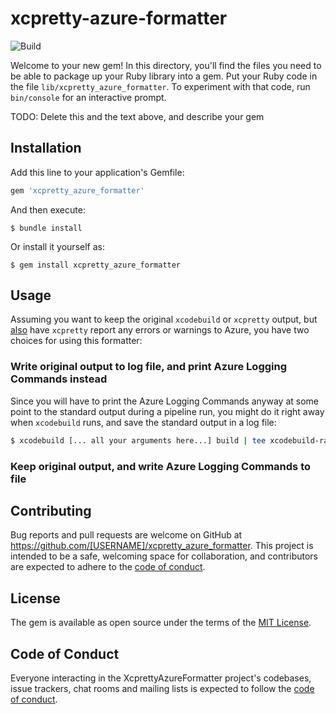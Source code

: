 # xcpretty-azure-formatter

![Build](https://github.com/lasseporsch/xcpretty-azure-formatter/actions/workflows/main.yml/badge.svg)

Welcome to your new gem! In this directory, you'll find the files you need to be able to package up your Ruby library into a gem. Put your Ruby code in the file `lib/xcpretty_azure_formatter`. To experiment with that code, run `bin/console` for an interactive prompt.

TODO: Delete this and the text above, and describe your gem

## Installation

Add this line to your application's Gemfile:

```ruby
gem 'xcpretty_azure_formatter'
```

And then execute:

    $ bundle install

Or install it yourself as:

    $ gem install xcpretty_azure_formatter

## Usage

Assuming you want to keep the original `xcodebuild` or `xcpretty` output, but <u>also</u> have `xcpretty` report any errors or warnings to Azure, you have two choices for using this formatter:

### Write original output to log file, and print Azure Logging Commands instead
Since you will have to print the Azure Logging Commands anyway at some point to the standard output during a pipeline run, you might do it right away when `xcodebuild` runs, and save the standard output in a log file:
```bash
$ xcodebuild [... all your arguments here...] build | tee xcodebuild-raw.log | xcpretty -f `xcpretty-azure-formatter` 
```

### Keep original output, and write Azure Logging Commands to file





## Contributing

Bug reports and pull requests are welcome on GitHub at https://github.com/[USERNAME]/xcpretty_azure_formatter. This project is intended to be a safe, welcoming space for collaboration, and contributors are expected to adhere to the [code of conduct](https://github.com/[USERNAME]/xcpretty_azure_formatter/blob/master/CODE_OF_CONDUCT.md).

## License

The gem is available as open source under the terms of the [MIT License](https://opensource.org/licenses/MIT).

## Code of Conduct

Everyone interacting in the XcprettyAzureFormatter project's codebases, issue trackers, chat rooms and mailing lists is expected to follow the [code of conduct](https://github.com/[USERNAME]/xcpretty_azure_formatter/blob/master/CODE_OF_CONDUCT.md).
